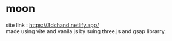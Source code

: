 # moon
site link : https://3dchand.netlify.app/
<br>
made using vite and vanila js by suing three.js and gsap librarry.
